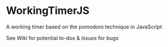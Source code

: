 # WorkingTimerJS
A working timer based on the pomodoro technique in JavaScript

See _Wiki_ for potential to-dos & _Issues_ for bugs

